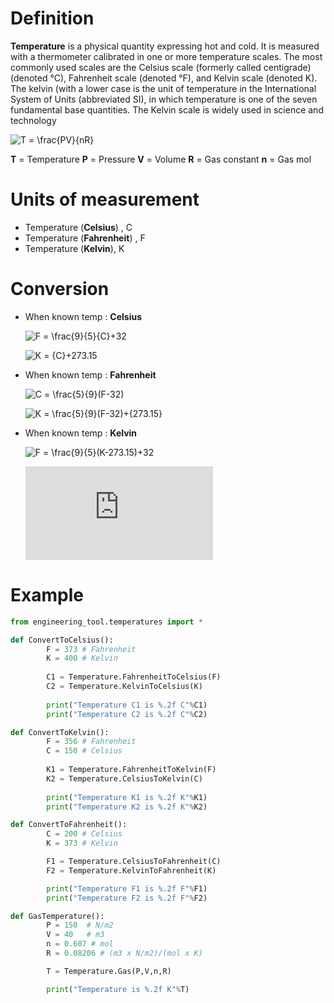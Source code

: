 # Definition
**Temperature** is a physical quantity expressing hot and cold. It is measured with a thermometer calibrated in one or more temperature scales. The most commonly used scales are the Celsius scale (formerly called centigrade) (denoted °C), Fahrenheit scale (denoted °F), and Kelvin scale (denoted K). The kelvin (with a lower case is the unit of temperature in the International System of Units (abbreviated SI), in which temperature is one of the seven fundamental base quantities. The Kelvin scale is widely used in science and technology

![T = \frac{PV}{nR}](https://latex.codecogs.com/svg.latex?T%20=%20\frac{PV}{nR})

**T** = Temperature
**P** = Pressure
**V** = Volume
**R** = Gas constant
**n** = Gas mol

# Units of measurement
- Temperature (**Celsius**) , C
- Temperature (**Fahrenheit**) , F
- Temperature (**Kelvin**), K

# Conversion
- When known temp : **Celsius**

	![F = \frac{9}{5}{C}+32](https://latex.codecogs.com/svg.latex?F%20=%20\frac{9}{5}{C}+32)

	![K = {C}+273.15](https://latex.codecogs.com/svg.latex?K%20=%20{C}+273.15)

- When known temp : **Fahrenheit**

	![C = \frac{5}{9}(F-32)](https://latex.codecogs.com/svg.latex?C%20=%20\frac{5}{9}(F-32))

	![K = \frac{5}{9}(F-32)+{273.15}](https://latex.codecogs.com/svg.latex?K%20=%20\frac{5}{9}(F-32)+{273.15})

- When known temp : **Kelvin**

	![F = \frac{9}{5}(K-273.15)+32](https://latex.codecogs.com/svg.latex?F%20=%20\frac{9}{5}(K-273.15)+32)

	![C = K-273.15](https://latex.codecogs.com/svg.latex?C%20=%20K-273.15)

# Example

```python
from engineering_tool.temperatures import *

def ConvertToCelsius():
		F = 373 # Fahrenheit
		K = 400 # Kelvin
		
		C1 = Temperature.FahrenheitToCelsius(F)
		C2 = Temperature.KelvinToCelsius(K)
		
		print("Temperature C1 is %.2f C"%C1)
		print("Temperature C2 is %.2f C"%C2)

def ConvertToKelvin():
		F = 356 # Fahrenheit
		C = 150 # Celsius
		
		K1 = Temperature.FahrenheitToKelvin(F)
		K2 = Temperature.CelsiusToKelvin(C)
		
		print("Temperature K1 is %.2f K"%K1)
		print("Temperature K2 is %.2f K"%K2)

def ConvertToFahrenheit():
		C = 200 # Celsius
		K = 373 # Kelvin

		F1 = Temperature.CelsiusToFahrenheit(C)
		F2 = Temperature.KelvinToFahrenheit(K)

		print("Temperature F1 is %.2f F"%F1)
		print("Temperature F2 is %.2f F"%F2)

def GasTemperature():
		P = 150  # N/m2
		V = 40   # m3
		n = 0.607 # mol
		R = 0.08206 # (m3 x N/m2)/(mol x K)

		T = Temperature.Gas(P,V,n,R)

		print("Temperature is %.2f K"%T)
```